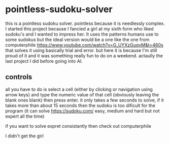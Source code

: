# pointless-sudoku-solver
this is a pointless sudoku solver. pointless because it is needlessly complex. I started this project because I fancied a girl at my sixth form who liked sudoku's and I wanted to impress her. It uses the patterns humans use to some sudokus but the ideal version would be a one like the one from computerphile https://www.youtube.com/watch?v=G_UYXzGuqvM&t=460s that solves it using basically trial and error. but here it is because I'm still proud of it and it was something really fun to do on a weekend. actaully the last project I did before going into AI.


## controls
all you have to do is select a cell (either by clicking or navigation using arrow keys) and type the numeric value of that cell (obviously leaving the blank ones blank) then press enter. it only takes a few seconds to solve, if it takes more than about 15 seconds then the sudoku is too dificult for the program (it can solve https://sudoku.com/ easy, medium and hard but not expert all the time)

if you want to solve expret consistantly then check out computerphile

I didn't get the girl
